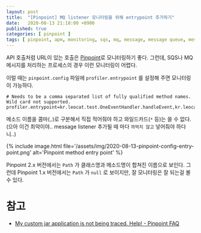 ```yaml
---
layout: post
title:  "[Pinpoint] MQ listener 모니터링을 위해 entrypoint 추가하기"
date:   2020-08-13 21:18:00 +0900
published: true
categories: [ pinpoint ]
tags: [ pinpoint, apm, monitoring, sqs, mq, message, message queue, message processing, listener, consumer, entry point ]
---
```


API 호출처럼 URL이 있는 호출은 [Pinpoint]([http://naver.github.io/pinpoint/](http://naver.github.io/pinpoint/))로 모니터링하기 좋다. 그런데, SQS나 MQ 메시지를 처리하는 프로세스의 경우 이런 모니터링이 어렵다.

이럴 때는 `pinpoint.config` 파일에 `profiler.entrypoint` 를 설정해 주면 모니터링이 가능하다.

```
# Needs to be a comma separated list of fully qualified method names. Wild card not supported.
profiler.entrypoint=kr.leocat.test.OneEventHandler.handleEvent,kr.leocat.test.AnotherEventHandler.handleEvent
```

메소드 이름을 콤마(`,`)로 구분해서 직접 적어줘야 하고 와일드카드(`*` 등)는 쓸 수 없다. (으아 이건 최악이야.. message listener 추가될 때 마다 `까먹지 않고` 넣어줘야 하다니..)

{% include image.html file='/assets/img/2020-08-13-pinpoint-config-entry-point.png' alt='Pinpoint method entry point' %}

Pinpoint 2.x 버전에서는 `Path` 가 클래스명과 메소드명이 합쳐진 이름으로 보인다. 그런데 Pinpoint 1.x 버전에서는 `Path` 가 `null` 로 보이지만, 잘 모니터링은 잘 되는걸 볼 수 있다.


# 참고

- [My custom jar application is not being traced. Help! - Pinpoint FAQ](http://naver.github.io/pinpoint/2.0.4/faq.html#my-custom-jar-application-is-not-being-traced-help)
